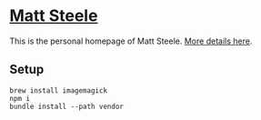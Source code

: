 # [Matt Steele](http://steele.blue)

This is the personal homepage of Matt Steele. [More details here](http://steele.blue/a-fresh-coat-of-paint/).

## Setup

```
brew install imagemagick
npm i
bundle install --path vendor
```
